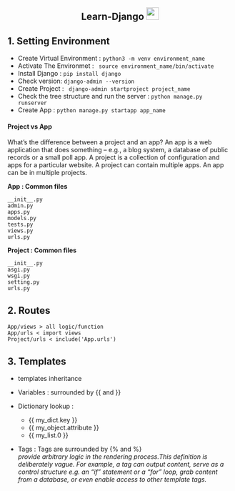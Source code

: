 <p align="center">
  <h2 align="center"> Learn-Django <img src="https://media.giphy.com/media/hvRJCLFzcasrR4ia7z/giphy.gif" width="28"></h2> 
</p>


## 1. Setting Environment
- Create Virtual Environment : ```python3 -m venv environment_name```
- Activate The Environmet : ``` source environment_name/bin/activate```
- Install Django : ```pip install django```
- Check version: ```django-admin --version ```
- Create Project : ``` django-admin startproject project_name```
- Check the tree structure and run the server : ```python manage.py runserver```
- Create App : ```python manage.py startapp app_name```
#### Project vs App
What’s the difference between a project and an app? An app is a web application that does something – e.g., a blog system, a database of public records or a small poll app. A project is a collection of configuration and apps for a particular website. A project can contain multiple apps. An app can be in multiple projects.

**App : Common files**
``` 
__init__.py
admin.py
apps.py
models.py
tests.py
views.py
urls.py
```
**Project : Common files**
``` 
__init__.py
asgi.py
wsgi.py
setting.py
urls.py
```
## 2. Routes
```
App/views > all logic/function
App/urls < import views
Project/urls < include('App.urls')
```
## 3. Templates
- templates inheritance
- Variables : surrounded by {{ and }} 
- Dictionary lookup : 
    - {{ my_dict.key }}
    - {{ my_object.attribute }}
    - {{ my_list.0 }}
    
- Tags : Tags are surrounded by {% and %} \
    *provide arbitrary logic in the rendering process.This definition is deliberately vague. For example, a tag can output content, serve as a control structure e.g. an “if” statement or a “for” loop, grab content from a database, or even enable access to other template tags.*
